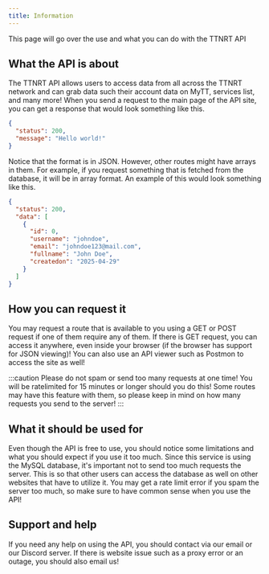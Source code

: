 ```yaml
---
title: Information
---
```

This page will go over the use and what you can do with the TTNRT API

## What the API is about
The TTNRT API allows users to access data from all across the TTNRT network and can grab data such their account data on MyTT, services list, and many more! When you send a request to the main page of the API site, you can get a response that would look something like this.

```json
{
  "status": 200,
  "message": "Hello world!"
}
```

Notice that the format is in JSON. However, other routes might have arrays in them. For example, if you request something that is fetched from the database, it will be in array format. An example of this would look something like this.

```json
{
  "status": 200,
  "data": [
    {
      "id": 0,
      "username": "johndoe",
      "email": "johndoe123@mail.com",
      "fullname": "John Doe",
      "createdon": "2025-04-29"
    }
  ]
}
```

## How you can request it
You may request a route that is available to you using a GET or POST request if one of them require any of them. If there is GET request, you can access it anywhere, even inside your browser (if the browser has support for JSON viewing)! You can also use an API viewer such as Postmon to access the site as well!

:::caution
Please do not spam or send too many requests at one time! You will be ratelimited for 15 minutes or longer should you do this! Some routes may have this feature with them, so please keep in mind on how many requests you send to the server!
:::

## What it should be used for
Even though the API is free to use, you should notice some limitations and what you should expect if you use it too much. Since this service is using the MySQL database, it's important not to send too much requests the server. This is so that other users can access the database as well on other websites that have to utilize it. You may get a rate limit error if you spam the server too much, so make sure to have common sense when you use the API!

## Support and help
If you need any help on using the API, you should contact via our email or our Discord server. If there is website issue such as a proxy error or an outage, you should also email us!